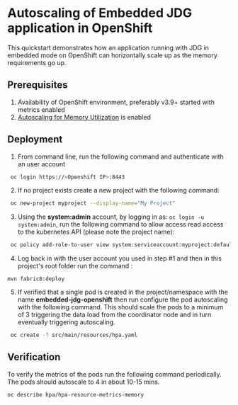 # Autoscaling of Embedded JDG application in OpenShift

This quickstart demonstrates how an application running with JDG in embedded mode on OpenShift can horizontally scale up as the memory requirements go up.

## Prerequisites

1. Availability of OpenShift environment, preferably v3.9+ started with metrics enabled
2. [Autoscaling for Memory Utilization](https://docs.openshift.com/container-platform/3.9/dev_guide/pod_autoscaling.html#pod-autoscaling-memory) is enabled

## Deployment 

1. From command line, run the following command and authenticate with an user account 
  
  ```sh
   oc login https://<Openshift IP>:8443
  ```
2. If no project exists create a new project with the following command: 
  
  ```sh
   oc new-project myproject --display-name="My Project"
  ```
3. Using the **system:admin** account, by logging in as: `oc login -u system:admin`, run the following command to allow access read access to the kubernetes API (please note the project name): 
   
  ```sh
   oc policy add-role-to-user view system:serviceaccount:myproject:default -n myproject 
  ```
4. Log back in with the user account you used in step #1 and then in this project's root folder run the command :
  
  ```
  mvn fabric8:deploy
  ```
5. If verified that a single pod is created in the project/namespace with the name **embedded-jdg-openshift** then run configure the pod autoscaling with the following command. This should scale the pods to a minimum of 3 triggering the data load from the coordinator node and in turn eventually triggering autoscaling.
   
  ```sh
   oc create -f src/main/resources/hpa.yaml
  ```
   
## Verification 

To verify the metrics of the pods run the following command periodically. The pods should autoscale to 4 in about 10-15 mins. 

```sh
oc describe hpa/hpa-resource-metrics-memory
```
